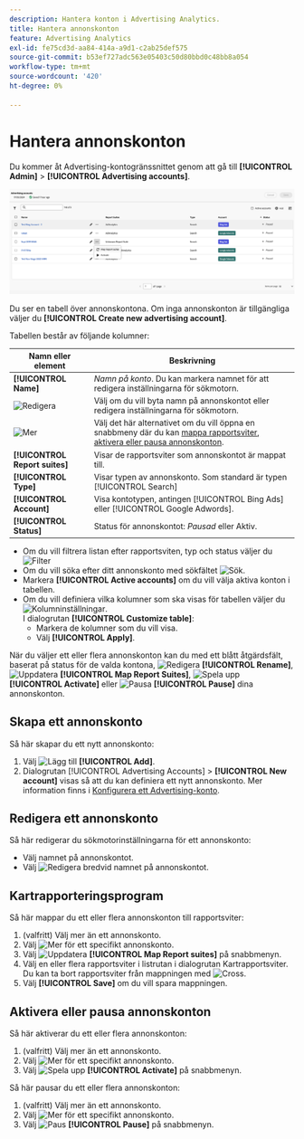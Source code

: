 ```yaml
---
description: Hantera konton i Advertising Analytics.
title: Hantera annonskonton
feature: Advertising Analytics
exl-id: fe75cd3d-aa84-414a-a9d1-c2ab25def575
source-git-commit: b53ef727adc563e05403c50d80bbd0c48bb8a054
workflow-type: tm+mt
source-wordcount: '420'
ht-degree: 0%

---
```


# Hantera annonskonton

Du kommer åt Advertising-kontogränssnittet genom att gå till **[!UICONTROL Admin]** > **[!UICONTROL Advertising accounts]**.

![Advertising-konton](assets/manage-ad-accounts.png)

Du ser en tabell över annonskontona. Om inga annonskonton är tillgängliga väljer du **[!UICONTROL Create new advertising account]**.

Tabellen består av följande kolumner:

| Namn eller element | Beskrivning |
|---|---|
| **[!UICONTROL Name]** | *Namn på konto*. Du kan markera namnet för att redigera inställningarna för sökmotorn. |
| ![Redigera](https://spectrum.adobe.com/static/icons/workflow_18/Smock_Edit_18_N.svg) | Välj om du vill byta namn på annonskontot eller redigera inställningarna för sökmotorn. |
| ![Mer](https://spectrum.adobe.com/static/icons/workflow_18/Smock_More_18_N.svg) | Välj det här alternativet om du vill öppna en snabbmeny där du kan [mappa rapportsviter](#map-reporting-suites), [aktivera eller pausa annonskonton](#activate-or-pause-advertising-accounts). |
| **[!UICONTROL Report suites]** | Visar de rapportsviter som annonskontot är mappat till. |
| **[!UICONTROL Type]** | Visar typen av annonskonto. Som standard är typen [!UICONTROL Search] |
| **[!UICONTROL Account]** | Visa kontotypen, antingen [!UICONTROL Bing Ads] eller [!UICONTROL Google Adwords]. |
| **[!UICONTROL Status]** | Status för annonskontot: *Pausad* eller Aktiv. |


- Om du vill filtrera listan efter rapportsviten, typ och status väljer du ![Filter](https://spectrum.adobe.com/static/icons/workflow_18/Smock_Filter_18_N.svg)
- Om du vill söka efter ditt annonskonto med sökfältet ![Sök](https://spectrum.adobe.com/static/icons/workflow_18/Smock_Search_18_N.svg).
- Markera **[!UICONTROL Active accounts]** om du vill välja aktiva konton i tabellen.
- Om du vill definiera vilka kolumner som ska visas för tabellen väljer du ![Kolumninställningar](https://spectrum.adobe.com/static/icons/workflow_18/Smock_ColumnSettings_18_N.svg). <br/>I dialogrutan **[!UICONTROL Customize table]**:
   - Markera de kolumner som du vill visa.
   - Välj **[!UICONTROL Apply]**.

När du väljer ett eller flera annonskonton kan du med ett blått åtgärdsfält, baserat på status för de valda kontona, ![Redigera](https://spectrum.adobe.com/static/icons/workflow_18/Smock_Edit_18_N.svg) **[!UICONTROL Rename]**, ![Uppdatera](https://spectrum.adobe.com/static/icons/workflow_18/Smock_Refresh_18_N.svg) **[!UICONTROL Map Report Suites]**, ![Spela upp](https://spectrum.adobe.com/static/icons/workflow_18/Smock_Play_18_N.svg) **[!UICONTROL Activate]** eller ![Pausa](https://spectrum.adobe.com/static/icons/workflow_18/Smock_Pause_18_N.svg) **[!UICONTROL Pause]** dina annonskonton.

## Skapa ett annonskonto

Så här skapar du ett nytt annonskonto:

1. Välj ![Lägg till](https://spectrum.adobe.com/static/icons/workflow_18/Smock_AddCircle_18_N.svg) **[!UICONTROL Add]**.
1. Dialogrutan [!UICONTROL Advertising Accounts] > **[!UICONTROL New account]** visas så att du kan definiera ett nytt annonskonto. Mer information finns i [Konfigurera ett Advertising-konto](aa-create-ad-account.md).


## Redigera ett annonskonto

Så här redigerar du sökmotorinställningarna för ett annonskonto:

- Välj namnet på annonskontot.
- Välj ![Redigera](https://spectrum.adobe.com/static/icons/workflow_18/Smock_Edit_18_N.svg) bredvid namnet på annonskontot.

## Kartrapporteringsprogram

Så här mappar du ett eller flera annonskonton till rapportsviter:

1. (valfritt) Välj mer än ett annonskonto.
1. Välj ![Mer](https://spectrum.adobe.com/static/icons/workflow_18/Smock_More_18_N.svg) för ett specifikt annonskonto.
1. Välj ![Uppdatera](https://spectrum.adobe.com/static/icons/workflow_18/Smock_Refresh_18_N.svg) **[!UICONTROL Map Report suites]** på snabbmenyn.
1. Välj en eller flera rapportsviter i listrutan i dialogrutan Kartrapportsviter. Du kan ta bort rapportsviter från mappningen med ![Cross](https://spectrum.adobe.com/static/icons/ui_18/CrossSize400.svg).
1. Välj **[!UICONTROL Save]** om du vill spara mappningen.


## Aktivera eller pausa annonskonton

Så här aktiverar du ett eller flera annonskonton:

1. (valfritt) Välj mer än ett annonskonto.
1. Välj ![Mer](https://spectrum.adobe.com/static/icons/workflow_18/Smock_More_18_N.svg) för ett specifikt annonskonto.
1. Välj ![Spela upp](https://spectrum.adobe.com/static/icons/workflow_18/Smock_Play_18_N.svg) **[!UICONTROL Activate]** på snabbmenyn.

Så här pausar du ett eller flera annonskonton:

1. (valfritt) Välj mer än ett annonskonto.
1. Välj ![Mer](https://spectrum.adobe.com/static/icons/workflow_18/Smock_More_18_N.svg) för ett specifikt annonskonto.
1. Välj ![Paus](https://spectrum.adobe.com/static/icons/workflow_18/Smock_Pause_18_N.svg) **[!UICONTROL Pause]** på snabbmenyn.


